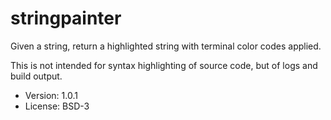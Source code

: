 # stringpainter

Given a string, return a highlighted string with terminal color codes applied.

This is not intended for syntax highlighting of source code, but of logs and build output.

* Version: 1.0.1
* License: BSD-3
